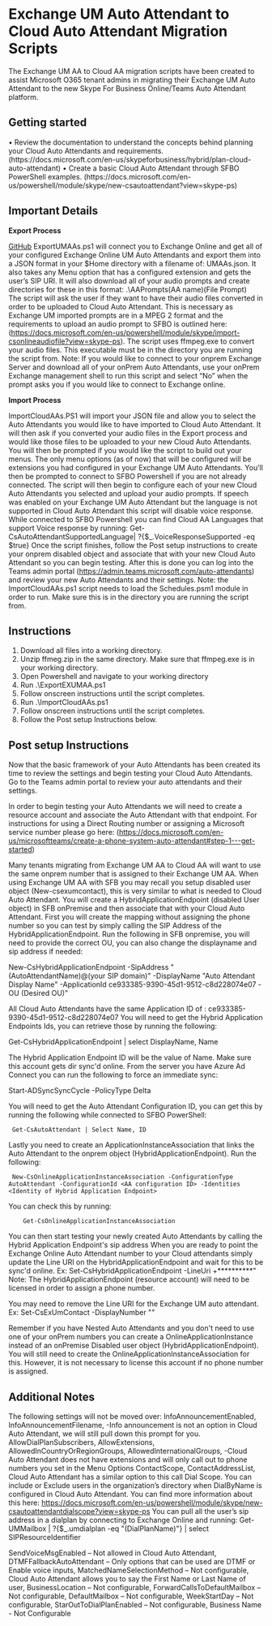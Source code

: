 <h1>Exchange UM Auto Attendant to Cloud Auto Attendant Migration Scripts</h1>

The Exchange UM AA to Cloud AA migration scripts have been created to assist Microsoft O365 tenant admins in migrating their Exchange UM Auto Attendant to the new Skype For Business Online/Teams Auto Attendant platform.


<h2>Getting started</h2>
•	Review the documentation to understand the concepts behind planning your Cloud Auto Attendants and requirements. (https://docs.microsoft.com/en-us/skypeforbusiness/hybrid/plan-cloud-auto-attendant)
•	Create a basic Cloud Auto Attendant through SFBO PowerShell examples.
(https://docs.microsoft.com/en-us/powershell/module/skype/new-csautoattendant?view=skype-ps)


<h2>Important Details</h2>

**Export Process**

[GitHub](http://github.com)
ExportUMAAs.ps1 will connect you to Exchange Online and get all of your configured Exchange Online UM Auto Attendants and export them into a JSON format in your $Home directory with a filename of: UMAAs.json. It also takes any Menu option that has a configured extension and gets the user’s SIP URI. 
It will also download all of your audio prompts and create directories for these in this format:
.\AAPrompts\(AA name)\(File Prompt)\
The script will ask the user if they want to have their audio files converted in order to be uploaded to Cloud Auto Attendant. This is necessary as Exchange UM imported prompts are in a MPEG 2 format and the requirements to upload an audio prompt to SFBO is outlined here: (https://docs.microsoft.com/en-us/powershell/module/skype/import-csonlineaudiofile?view=skype-ps). The script uses ffmpeg.exe to convert your audio files. This executable must be in the directory you are running the script from.
Note: If you would like to connect to your onprem Exchange Server and download all of your onPrem Auto Attendants, use your onPrem Exchange management shell to run this script and select “No” when the prompt asks you if you would like to connect to Exchange online.

**Import Process**

ImportCloudAAs.PS1 will import your JSON file and allow you to select the Auto Attendants you would like to have imported to Cloud Auto Attendant. 
It will then ask if you converted your audio files in the Export process and would like those files to be uploaded to your new Cloud Auto Attendants.
You will then be prompted if you would like the script to build out your menus. The only menu options (as of now) that will be configured will be extensions you had configured in your Exchange UM Auto Attendants.
You’ll then be prompted to connect to SFBO Powershell if you are not already connected.
The script will then begin to configure each of your new Cloud Auto Attendants you selected and upload your audio prompts. If speech was enabled on your Exchange UM Auto Attendant but the language is not supported in Cloud Auto Attendant this script will disable voice response. While connected to SFBO Powershell you can find Cloud AA Languages that support Voice response by running:
 Get-CsAutoAttendantSupportedLanguage| ?{$_.VoiceResponseSupported -eq $true} 
Once the script finishes, follow the Post setup instructions to create your onprem disabled object and associate that with your new Cloud Auto Attendant so you can begin testing.
After this is done you can log into the Teams admin portal (https://admin.teams.microsoft.com/auto-attendants) and review your new Auto Attendants and their settings.
Note: the ImportCloudAAs.ps1 script needs to load the Schedules.psm1 module in order to run. Make sure this is in the directory you are running the script from.


<h2>Instructions</h2>

1.	Download all files into a working directory. 
2.	Unzip ffmeg.zip in the same directory. Make sure that ffmpeg.exe is in your working directory.
3.	Open Powershell and navigate to your working directory
4.	Run .\ExportEXUMAA.ps1
5.	Follow onscreen instructions until the script completes.
6.	Run .\ImportCloudAAs.ps1
7.	Follow onscreen instructions until the script completes.
8.	Follow the Post setup Instructions below.


<h2>Post setup Instructions</h2>

Now that the basic framework of your Auto Attendants has been created its time to review the settings and begin testing your Cloud Auto Attendants. Go to the Teams admin portal to review your auto attendants and their settings.

In order to begin testing your Auto Attendants we will need to create a resource account and associate the Auto Attendant with that endpoint. For instructions for using a Direct Routing number or assigning a Microsoft service number please go here: (https://docs.microsoft.com/en-us/microsoftteams/create-a-phone-system-auto-attendant#step-1---get-started)

Many tenants migrating from Exchange UM AA to Cloud AA will want to use the same onprem number that is assigned to their Exchange UM AA. When using Exchange UM AA with SFB you may recall you setup disabled user object (New-csexumcontact), this is very similar to what is needed to Cloud Auto Attendant. You will create a HybridApplicationEndpoint (disabled User object) in SFB onPremise and then associate that with your Cloud Auto Attendant. First you will create the mapping without assigning the phone number so you can test by simply calling the SIP Address of the HybridApplicationEndpoint.
Run the following in SFB onpremise, you will need to provide the correct OU, you can also change the displayname and sip address if needed:
    
New-CsHybridApplicationEndpoint -SipAddress "(AutoAttendantName)@(your SIP domain)" -DisplayName "Auto Attendant Display Name" -ApplicationId ce933385-9390-45d1-9512-c8d228074e07 -OU (Desired OU)"

All Cloud Auto Attendants have the same Application ID of : ce933385-9390-45d1-9512-c8d228074e07
You will need to get the Hybrid Application Endpoints Ids, you can retrieve those by running the following: 

Get-CsHybridApplicationEndpoint | select DisplayName, Name

The Hybrid Application Endpoint ID will be the value of Name. Make sure this account gets dir sync'd online. From the server you have Azure Ad Connect you can run the following to force an immediate sync:

Start-ADSyncSyncCycle -PolicyType Delta

You will need to get the Auto Attendant Configuration ID, you can get this by running the following while connected to SFBO PowerShell: 

   	 Get-CsAutoAttendant | Select Name, ID

Lastly you need to create an ApplicationInstanceAssociation that links the Auto Attendant to the onprem object (HybridApplicationEndpoint). Run the following:

   	 New-CsOnlineApplicationInstanceAssociation -ConfigurationType AutoAttendant -ConfigurationId <AA configuration ID> -Identities <Identity of Hybrid Application Endpoint>
	
You can check this by running: 

    	Get-CsOnlineApplicationInstanceAssociation

You can then start testing your newly created Auto Attendants by calling the Hybrid Application Endpoint's sip address When you are ready to point the Exchange Online Auto Attendant number to your Cloud attendants simply update the Line URI on the HybridApplicationEndpoint and wait for this to be sync'd online.    Ex: Set-CsHybridApplicationEndpoint -LineUri +**********"
Note: The HybridApplicationEndpoint (resource account) will need to be licensed in order to assign a phone number.

You may need to remove the Line URI for the Exchange UM auto attendant. 
    Ex: Set-CsExUmContact -DisplayNumber ""

Remember if you have Nested Auto Attendants and you don't need to use one of your onPrem numbers you can create a OnlineApplicationInstance instead of an onPremise Disabled user object (HybridApplicationEndpoint). You will still need to create the OnlineApplicationInstanceAssociation for this. However, it is not necessary to license this account if no phone number is assigned.


<h2>Additional Notes</h2>

The following settings will not be moved over:
InfoAnnouncementEnabled,
InfoAnnouncementFilename,
-Info announcement is not an option in Cloud Auto Attendant, we will still pull down this prompt for you.
AllowDialPlanSubscribers,
AllowExtensions,
AllowedInCountryOrRegionGroups,
AllowedInternationalGroups,
-Cloud Auto Attendant does not have extensions and will only call out to phone numbers you set in the Menu Options
ContactScope,
ContactAddressList,
Cloud Auto Attendant has a similar option to this call Dial Scope. You can include or Exclude users in the organization’s directory when DialByName is configured in Cloud Auto Attendant. You can find more information about this here: https://docs.microsoft.com/en-us/powershell/module/skype/new-csautoattendantdialscope?view=skype-ps
You can pull all the user’s sip address in a dialplan by connecting to Exchange Online and running:
Get-UMMailbox | ?{$_.umdialplan -eq "(DialPlanName)"} | select SIPResourceIdentifier 

SendVoiceMsgEnabled – Not allowed in Cloud Auto Attendant,
DTMFFallbackAutoAttendant – Only options that can be used are DTMF or Enable voice inputs,
MatchedNameSelectionMethod – Not configurable, Cloud Auto Attendant allows you to say the First Name or Last Name of user,
BusinessLocation – Not configurable,
ForwardCallsToDefaultMailbox – Not configurable,
DefaultMailbox – Not configurable,
WeekStartDay – Not configurable,
StarOutToDialPlanEnabled – Not configurable,
Business Name - Not Configurable
